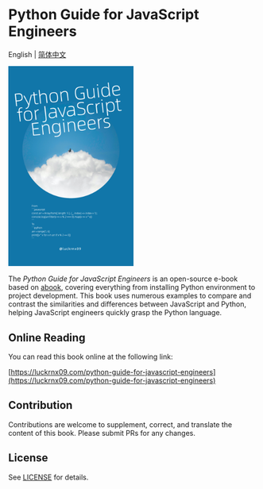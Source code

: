 # Python Guide for JavaScript Engineers

English | [简体中文](./README-zh_CN.md)

<img src="./static/img/book_cover.png" width="50%" />

<br>

The *Python Guide for JavaScript Engineers* is an open-source e-book based on [abook](https://github.com/luckrnx09/abook), covering everything from installing Python environment to project development. This book uses numerous examples to compare and contrast the similarities and differences between JavaScript and Python, helping JavaScript engineers quickly grasp the Python language.

## Online Reading

You can read this book online at the following link:

[https://luckrnx09.com/python-guide-for-javascript-engineers](https://luckrnx09.com/python-guide-for-javascript-engineers)

## Contribution

Contributions are welcome to supplement, correct, and translate the content of this book. Please submit PRs for any changes.

## License
See [LICENSE](./LICENSE) for details.